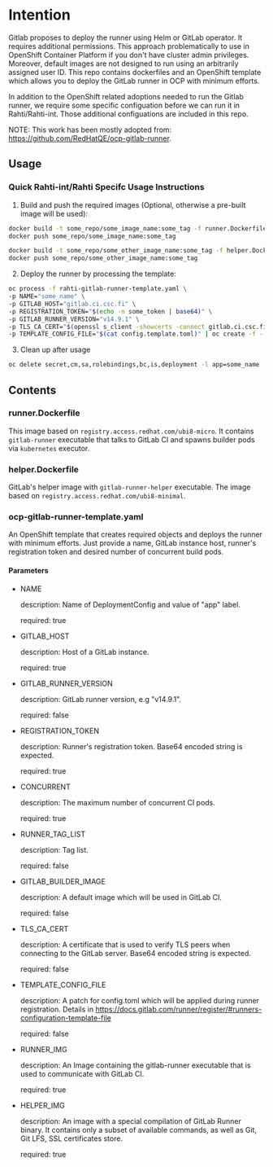 # Intention

Gitlab proposes to deploy the runner using Helm or GitLab operator. It requires additional
permissions. This approach problematically to use in OpenShift Container Platform if you don't have
cluster admin privileges. Moreover, default images are not designed to run using an arbitrarily
assigned user ID. This repo contains dockerfiles and an OpenShift template which allows you to
deploy the GitLab runner in OCP with minimum efforts.

In addition to the OpenShift related adoptions needed to run the Gitlab runner, we require some specific configuation before we can run it in Rahti/Rahti-int. Those additional configuations are included in this repo.

NOTE: This work has been mostly adopted from: https://github.com/RedHatQE/ocp-gitlab-runner.

## Usage

### Quick Rahti-int/Rahti Specifc Usage Instructions
1. Build and push the required images (Optional, otherwise a pre-built image will be used):
 ```sh
 docker build -t some_repo/some_image_name:some_tag -f runner.Dockerfile .
 docker push some_repo/some_image_name:some_tag

 docker build -t some_repo/some_other_image_name:some_tag -f helper.Dockerfile .
 docker push some_repo/some_other_image_name:some_tag
```

2. Deploy the runner by processing the template:
```sh
oc process -f rahti-gitlab-runner-template.yaml \
-p NAME="some_name" \
-p GITLAB_HOST="gitlab.ci.csc.fi" \
-p REGISTRATION_TOKEN="$(echo -n some_token | base64)" \
-p GITLAB_RUNNER_VERSION="v14.9.1" \
-p TLS_CA_CERT="$(openssl s_client -showcerts -connect gitlab.ci.csc.fi:443 < /dev/null 2>/dev/null | openssl x509 -outform PEM | base64)" \
-p TEMPLATE_CONFIG_FILE="$(cat config.template.toml)" | oc create -f -
```

3. Clean up after usage
```sh
oc delete secret,cm,sa,rolebindings,bc,is,deployment -l app=some_name
```

## Contents

### runner.Dockerfile

This image based on `registry.access.redhat.com/ubi8-micro`. It contains `gitlab-runner`
executable that talks to GitLab CI and spawns builder pods via `kubernetes` executor.

### helper.Dockerfile

GitLab's helper image with `gitlab-runner-helper` executable. The image based on
`registry.access.redhat.com/ubi8-minimal`.

### ocp-gitlab-runner-template.yaml

An OpenShift template that creates required objects and deploys the runner with minimum efforts.
Just provide a name, GitLab instance host, runner's registration token and desired number of
concurrent build pods.

#### Parameters

* NAME

    description: Name of DeploymentConfig and value of "app" label.

    required: true

* GITLAB_HOST

    description: Host of a GitLab instance.

    required: true

* GITLAB_RUNNER_VERSION

    description: GitLab runner version, e.g "v14.9.1".

    required: false

* REGISTRATION_TOKEN

    description: Runner's registration token. Base64 encoded string is expected.

    required: true

* CONCURRENT

    description: The maximum number of concurrent CI pods.

    required: true

* RUNNER_TAG_LIST

    description: Tag list.

    required: false

* GITLAB_BUILDER_IMAGE

    description: A default image which will be used in GitLab CI.

    required: false

* TLS_CA_CERT

    description: A certificate that is used to verify TLS peers when connecting to the GitLab
    server. Base64 encoded string is expected.

    required: false

* TEMPLATE_CONFIG_FILE

    description: A patch for config.toml which will be applied during runner registration. Details
    in <https://docs.gitlab.com/runner/register/#runners-configuration-template-file>

    required: false

* RUNNER_IMG

    description: An Image containing the gitlab-runner executable that is used to communicate with GitLab CI.

    required: true

* HELPER_IMG

    description: An image with a special compilation of GitLab Runner binary. It contains only a subset of available commands, as well as Git, Git LFS, SSL certificates store.

    required: true